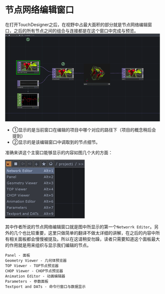 # 节点网络编辑窗口

在打开TouchDesigner之后，在视野中占最大面积的部分就是节点网络编辑窗口，之后的所有节点之间的组合与连接都是在这个窗口中完成与预览。
![](images/Chapter2/NetworkEditor.png)
* ①显示的是当前窗口在编辑的项目中哪个对应的路径下（项目的概念稍后会提到）
* ②显示的是该编辑窗口中调取到的节点细节。


准确来讲这个主窗口能够显示的内容如图几个大的方面：

![](images/Chapter2/NetworkContent.png)

其中作者所说的节点网络编辑窗口就是图中所显示的第一个`Networrk Editor`。另外的几个也比较重要，这里只做简单的翻译不做太详细的讲解，在之后的内容中所有相关面板都会慢慢被提及。所以在这请稍安勿躁，读者只需要知道这个面板最大的作用就是用来组织与显示我们编辑的节点。
```
Panel - 面板
Geometry Viewer - 几何体预览器
TOP Viewer - TOP节点预览器
CHOP Viewer - CHOP节点预览器
Animation Editor - 动画编辑器
Parameters - 参数面板
Textport and DATs - 命令行窗口与数据显示
```